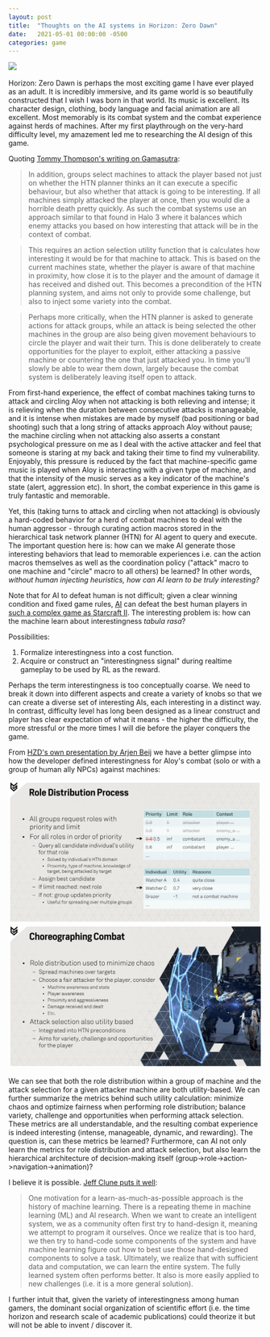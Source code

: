 ```yaml
---
layout: post
title:  "Thoughts on the AI systems in Horizon: Zero Dawn"
date:   2021-05-01 00:00:00 -0500
categories: game
---
```


<img src="/assets/HZD_nature.png"/>

Horizon: Zero Dawn is perhaps the most exciting game I have ever played as an adult. It is incredibly immersive, and its game world is so beautifully constructed that I wish I was born in that world. Its music is excellent. Its character design, clothing, body language and facial animation are all excellent. Most memorably is its combat system and the combat experience against herds of machines. After my first playthrough on the very-hard difficulty level, my amazement led me to researching the AI design of this game.

Quoting [Tommy Thompson's writing on Gamasutra](https://www.gamasutra.com/blogs/TommyThompson/20190130/335238/Behind_The_AI_of_Horizon_Zero_Dawn_Part_1.php):
> In addition, groups select machines to attack the player based not just on whether the HTN planner thinks an it can execute a specific behaviour, but also whether that attack is going to be interesting. If all machines simply attacked the player at once, then you would die a horrible death pretty quickly. As such the combat systems use an approach similar to that found in Halo 3 where it balances which enemy attacks you based on how interesting that attack will be in the context of combat.

> This requires an action selection utility function that is calculates how interesting it would be for that machine to attack. This is based on the current machines state, whether the player is aware of that machine in proximity, how close it is to the player and the amount of damage it has received and dished out. This becomes a precondition of the HTN planning system, and aims not only to provide some challenge, but also to inject some variety into the combat.

> Perhaps more critically, when the HTN planner is asked to generate actions for attack groups, while an attack is being selected the other machines in the group are also being given movement behaviours to circle the player and wait their turn. This is done deliberately to create opportunities for the player to exploit, either attacking a passive machine or countering the one that just attacked you. In time you’ll slowly be able to wear them down, largely because the combat system is deliberately leaving itself open to attack.

From first-hand experience, the effect of combat machines taking turns to attack and circling Aloy when not attacking is both relieving and intense; it is relieving when the duration between consecutive attacks is manageable, and it is intense when mistakes are made by myself (bad positioning or bad shooting) such that a long string of attacks approach Aloy without pause; the machine circling when not attacking also asserts a constant psychological pressure on me as I deal with the active attacker and feel that someone is staring at my back and taking their time to find my vulnerability. Enjoyably, this pressure is reduced by the fact that machine-specific game music is played when Aloy is interacting with a given type of machine, and that the intensity of the music serves as a key indicator of the machine's state (alert, aggression etc). In short, the combat experience in this game is truly fantastic and memorable.

Yet, this (taking turns to attack and circling when not attacking) is obviously a hard-coded behavior for a herd of combat machines to deal with the human aggressor - through curating action macros stored in the hierarchical task network planner (HTN) for AI agent to query and execute. The important question here is: how can we make AI generate those interesting behaviors that lead to memorable experiences i.e. can the action macros themselves as well as the coordination policy ("attack" macro to one machine and "circle" macro to all others) be learned? In other words, *without human injecting heuristics, how can AI learn to be truly interesting?*

Note that for AI to defeat human is not difficult; given a clear winning condition and fixed game rules, [AI](https://arxiv.org/pdf/1712.01815.pdf) can defeat the best human players in [such a complex game as Starcraft II](https://deepmind.com/blog/article/AlphaStar-Grandmaster-level-in-StarCraft-II-using-multi-agent-reinforcement-learning). The interesting problem is: how can the machine learn about interestingness *tabula rasa*?

Possibilities:
1. Formalize interestingness into a cost function.
2. Acquire or construct an "interestingness signal" during realtime gameplay to be used by RL as the reward.

Perhaps the term interestingness is too conceptually coarse. We need to break it down into different aspects and create a variety of knobs so that we can create a diverse set of interesting AIs, each interesting in a distinct way. In contrast, difficulty level has long been designed as a linear construct and player has clear expectation of what it means - the higher the difficulty, the more stressful or the more times I will die before the player conquers the game.

From [HZD's own presentation by Arjen Beij](https://d3ihk4j6ie4n1g.cloudfront.net/downloads/assets/The-AI-of-Horizon-Zero-Dawn.pdf?mtime=20200402093022) we have a better glimpse into how the developer defined interestingness for Aloy's combat (solo or with a group of human ally NPCs) against machines:

<img src="/assets/HZD_role_distribution.png"/>
<img src="/assets/HZD_combat_choreography.png"/>

We can see that both the role distribution within a group of machine and the attack selection for a given attacker machine are both utility-based. We can further summarize the metrics behind such utility calculation: minimize chaos and optimize fairness when performing role distribution; balance variety, challenge and opportunities when performing attack selection. These metrics are all understandable, and the resulting combat experience is indeed interesting (intense, manageable, dynamic, and rewarding). The question is, can these metrics be learned? Furthermore, can AI not only learn the metrics for role distribution and attack selection, but also learn the hierarchical architecture of decision-making itself (group->role->action->navigation->animation)?

I believe it is possible. [Jeff Clune puts it well](https://arxiv.org/pdf/1905.10985.pdf):
> One motivation for a learn-as-much-as-possible approach is the history of machine learning. There is a repeating theme in machine learning (ML) and AI research. When we want to create an intelligent system, we as a community often first try to hand-design it, meaning we attempt to program it ourselves. Once we realize that is too hard, we then try to hand-code some components of the system and have machine learning figure out how to best use those hand-designed components to solve a task. Ultimately, we realize that with sufficient data and computation, we can learn the entire system. The fully learned system often performs better. It also is more easily applied to new challenges (i.e. it is a more general solution).

I further intuit that, given the variety of interestingness among human gamers, the dominant social organization of scientific effort (i.e. the time horizon and research scale of academic publications) could theorize it but will not be able to invent / discover it.
